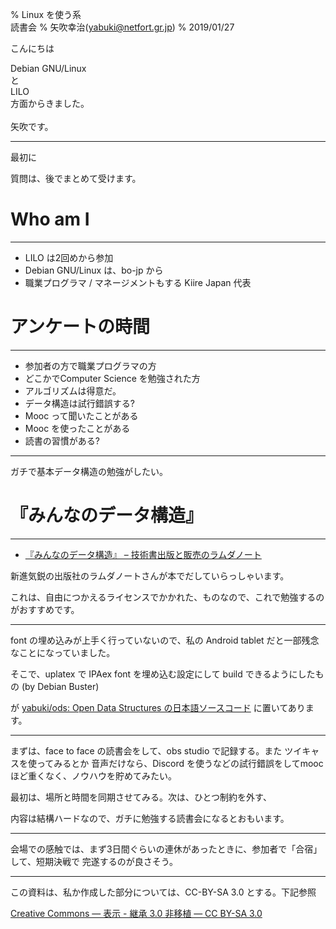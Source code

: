 % Linux を使う系</br>読書会
% 矢吹幸治(yabuki@netfort.gr.jp)
% 2019/01/27

こんにちは

Debian GNU/Linux </br>
と </br>
LILO </br>
方面からきました。</br>
</br>
矢吹です。

----

最初に

質問は、後でまとめて受けます。


# Who am I

----

- LILO は2回めから参加
- Debian GNU/Linux は、bo-jp から
- 職業プログラマ / マネージメントもする Kiire Japan 代表

# アンケートの時間

----

- 参加者の方で職業プログラマの方
- どこかでComputer Science を勉強された方
- アルゴリズムは得意だ。
- データ構造は試行錯誤する?
- Mooc って聞いたことがある
- Mooc を使ったことがある
- 読書の習慣がある?

----

ガチで基本データ構造の勉強がしたい。

# 『みんなのデータ構造』

----

- [『みんなのデータ構造』 – 技術書出版と販売のラムダノート](https://www.lambdanote.com/collections/custom-collection)

新進気鋭の出版社のラムダノートさんが本でだしていらっしゃいます。

これは、自由につかえるライセンスでかかれた、ものなので、これで勉強するのがおすすめです。

----

font の埋め込みが上手く行っていないので、私の Android tablet だと一部残念なことになっていました。

そこで、uplatex で IPAex font を埋め込む設定にして build できるようにしたもの (by Debian Buster)

が [yabuki/ods: Open Data Structures の日本語ソースコード](https://github.com/yabuki/ods) に置いてあります。

----

まずは、face to face の読書会をして、obs studio で記録する。また ツイキャスを使ってみるとか
音声だけなら、Discord を使うなどの試行錯誤をしてmoocほど重くなく、ノウハウを貯めてみたい。

最初は、場所と時間を同期させてみる。次は、ひとつ制約を外す、

内容は結構ハードなので、ガチに勉強する読書会になるとおもいます。

----

会場での感触では、まず3日間ぐらいの連休があったときに、参加者で「合宿」して、短期決戦で
完遂するのが良さそう。

----

この資料は、私か作成した部分については、CC-BY-SA 3.0 とする。下記参照

[Creative Commons — 表示 - 継承 3.0 非移植 — CC BY-SA 3.0](https://creativecommons.org/licenses/by-sa/3.0/deed.ja)
